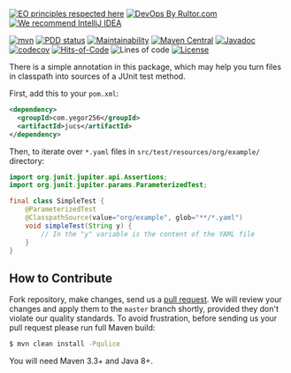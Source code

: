 [![EO principles respected here](https://www.elegantobjects.org/badge.svg)](https://www.elegantobjects.org)
[![DevOps By Rultor.com](http://www.rultor.com/b/yegor256/jucs)](http://www.rultor.com/p/yegor256/jucs)
[![We recommend IntelliJ IDEA](https://www.elegantobjects.org/intellij-idea.svg)](https://www.jetbrains.com/idea/)

[![mvn](https://github.com/yegor256/jucs/actions/workflows/mvn.yml/badge.svg)](https://github.com/yegor256/jucs/actions/workflows/mvn.yml)
[![PDD status](http://www.0pdd.com/svg?name=yegor256/jucs)](http://www.0pdd.com/p?name=yegor256/jucs)
[![Maintainability](https://api.codeclimate.com/v1/badges/742bde48ea6fabdba1ce/maintainability)](https://codeclimate.com/github/yegor256/jucs/maintainability)
[![Maven Central](https://img.shields.io/maven-central/v/com.yegor256/jucs.svg)](https://maven-badges.herokuapp.com/maven-central/com.yegor256/jucs)
[![Javadoc](http://www.javadoc.io/badge/com.yegor256/jucs.svg)](http://www.javadoc.io/doc/com.yegor256/jucs)
[![codecov](https://codecov.io/gh/yegor256/jucs/branch/master/graph/badge.svg)](https://codecov.io/gh/yegor256/jucs)
[![Hits-of-Code](https://hitsofcode.com/github/yegor256/jucs)](https://hitsofcode.com/view/github/yegor256/jucs)
![Lines of code](https://img.shields.io/tokei/lines/github/yegor256/jucs)
[![License](https://img.shields.io/badge/license-MIT-green.svg)](https://github.com/yegor256/jucs/blob/master/LICENSE.txt)

There is a simple annotation in this package, which may help you
turn files in classpath into sources of a JUnit test method.

First, add this to your `pom.xml`:

```xml
<dependency>
  <groupId>com.yegor256</groupId>
  <artifactId>jucs</artifactId>
</dependency>
```

Then, to iterate over `*.yaml` files in `src/test/resources/org/example/` directory:

```java
import org.junit.jupiter.api.Assertions;
import org.junit.jupiter.params.ParameterizedTest;

final class SimpleTest { 
    @ParameterizedTest
    @ClasspathSource(value="org/example", glob="**/*.yaml")
    void simpleTest(String y) {
        // In the "y" variable is the content of the YAML file
    }
}
```

## How to Contribute

Fork repository, make changes, send us a [pull request](https://www.yegor256.com/2014/04/15/github-guidelines.html).
We will review your changes and apply them to the `master` branch shortly,
provided they don't violate our quality standards. To avoid frustration,
before sending us your pull request please run full Maven build:

```bash
$ mvn clean install -Pqulice
```

You will need Maven 3.3+ and Java 8+.
